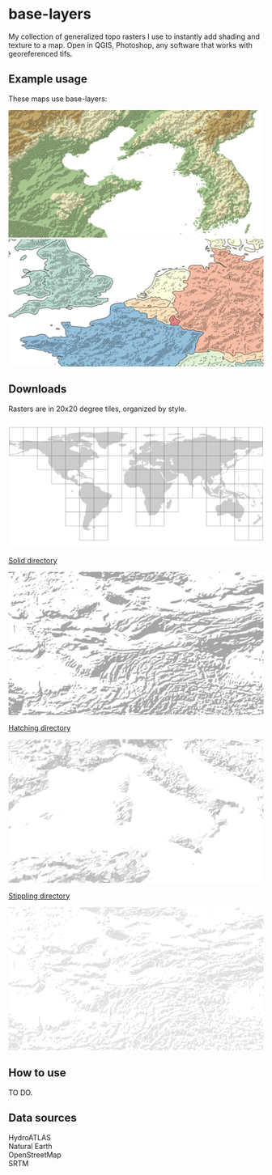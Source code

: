 # base-layers

My collection of generalized topo rasters I use to instantly add shading and texture to a map. Open in QGIS, Photoshop, any software that works with georeferenced tifs.

## Example usage

These maps use base-layers:  

<img src="img/example_hatching.png"/>
<img src="img/example_stippling.png"/>

## Downloads

Rasters are in 20x20 degree tiles, organized by style.

<img src="img/grid_20_20.png"/>

[Solid directory](https://github.com/geographyclub/base-layers/tree/main/solid)

<img src="img/solid_xmin_60_xmax_80_ymin_30_ymax_50.png"/>

[Hatching directory](https://github.com/geographyclub/base-layers/tree/main/hatching)

<img src="img/hatching_xmin_0_xmax_20_ymin_30_ymax_50.png"/>

[Stippling directory](https://github.com/geographyclub/base-layers/tree/main/stippling)

<img src="img/stippling_xmin_60_xmax_80_ymin_30_ymax_50.png"/>

## How to use

TO DO.

## Data sources

HydroATLAS  
Natural Earth  
OpenStreetMap  
SRTM  
